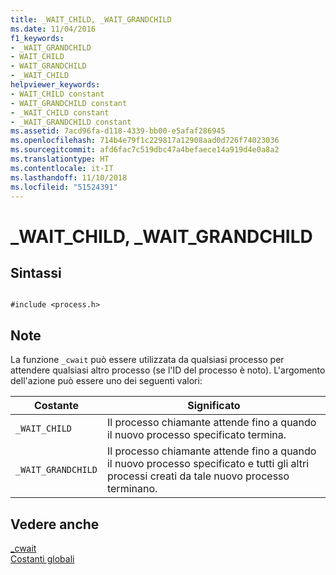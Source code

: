```yaml
---
title: _WAIT_CHILD, _WAIT_GRANDCHILD
ms.date: 11/04/2016
f1_keywords:
- _WAIT_GRANDCHILD
- WAIT_CHILD
- WAIT_GRANDCHILD
- _WAIT_CHILD
helpviewer_keywords:
- WAIT_CHILD constant
- WAIT_GRANDCHILD constant
- _WAIT_CHILD constant
- _WAIT_GRANDCHILD constant
ms.assetid: 7acd96fa-d118-4339-bb00-e5afaf286945
ms.openlocfilehash: 714b4e79f1c229817a12908aad0d726f74023036
ms.sourcegitcommit: afd6fac7c519dbc47a4befaece14a919d4e0a8a2
ms.translationtype: HT
ms.contentlocale: it-IT
ms.lasthandoff: 11/10/2018
ms.locfileid: "51524391"
---
```

# <a name="waitchild-waitgrandchild"></a>_WAIT_CHILD, _WAIT_GRANDCHILD

## <a name="syntax"></a>Sintassi

```

#include <process.h>
```

## <a name="remarks"></a>Note

La funzione `_cwait` può essere utilizzata da qualsiasi processo per attendere qualsiasi altro processo (se l'ID del processo è noto). L'argomento dell'azione può essere uno dei seguenti valori:

|Costante|Significato|
|--------------|-------------|
|`_WAIT_CHILD`|Il processo chiamante attende fino a quando il nuovo processo specificato termina.|
|`_WAIT_GRANDCHILD`|Il processo chiamante attende fino a quando il nuovo processo specificato e tutti gli altri processi creati da tale nuovo processo terminano.|

## <a name="see-also"></a>Vedere anche

[_cwait](../c-runtime-library/reference/cwait.md)<br/>
[Costanti globali](../c-runtime-library/global-constants.md)